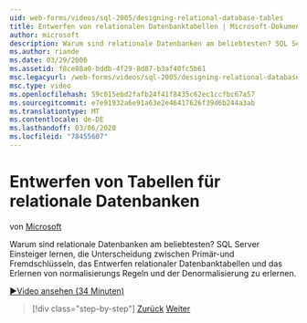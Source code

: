 ```yaml
---
uid: web-forms/videos/sql-2005/designing-relational-database-tables
title: Entwerfen von relationalen Datenbanktabellen | Microsoft-Dokumentation
author: microsoft
description: Warum sind relationale Datenbanken am beliebtesten? SQL Server Einsteiger lernen, zwischen Primär-und Fremdschlüsseln zu unterscheiden, die relationale Datenbank zu entwerfen...
ms.author: riande
ms.date: 03/29/2006
ms.assetid: f8ce88a0-bddb-4f29-8d87-b3af40fc5b61
msc.legacyurl: /web-forms/videos/sql-2005/designing-relational-database-tables
msc.type: video
ms.openlocfilehash: 59c015ebd2fafb24f41f8435c62ec1ccfbc67a57
ms.sourcegitcommit: e7e91932a6e91a63e2e46417626f39d6b244a3ab
ms.translationtype: MT
ms.contentlocale: de-DE
ms.lasthandoff: 03/06/2020
ms.locfileid: "78455607"
---
```

# <a name="designing-relational-database-tables"></a>Entwerfen von Tabellen für relationale Datenbanken

von [Microsoft](https://github.com/microsoft)

Warum sind relationale Datenbanken am beliebtesten? SQL Server Einsteiger lernen, die Unterscheidung zwischen Primär-und Fremdschlüsseln, das Entwerfen relationaler Datenbanktabellen und das Erlernen von normalisierungs Regeln und der Denormalisierung zu erlernen.

[&#9654;Video ansehen (34 Minuten)](https://channel9.msdn.com/Blogs/ASP-NET-Site-Videos/designing-relational-database-tables)

> [!div class="step-by-step"]
> [Zurück](more-about-column-data-types-and-other-properties.md)
> [Weiter](manipulating-database-data.md)
